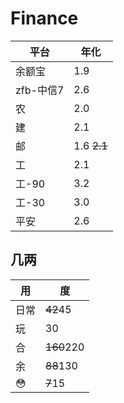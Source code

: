 # Finance


|平台|年化|
|---|---|
|余额宝|1.9|
|zfb-中信7|2.6|
|农|2.0|
|建|2.1|
|邮|1.6 ~~2.1~~|
|工|2.1|
|工-90|3.2|
|工-30|3.0|
|平安|2.6|


## 几两
|用|度|
|--|--|
|日常|~~42~~45|
|玩|30|
|合|~~160~~220|
|余|~~88~~130|
|😳|~~7~~15|

